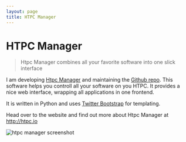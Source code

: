 ```yaml
---
layout: page
title: HTPC Manager
---
```


# HTPC Manager

> Htpc Manager combines all your favorite software into one slick interface


I am developing [Htpc Manager](http://htpc.io) and maintaining the [Github repo](https://github.com/styxit/HTPC-Manager). This software helps you controll all your software on you HTPC. It provides a nice web interface, wrapping all applications in one frontend.

It is written in Python and uses [Twitter Bootstrap](http://getbootstrap.com) for templating.

Head over to the website and find out more about Htpc Manager at <http://htpc.io>


![htpc manager screenshot](/HTPC-Manager/img/screenshots/dashboard.png)